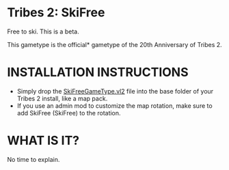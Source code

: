 # Tribes 2: SkiFree
Free to ski. This is a beta.

This gametype is the official\* gametype of the 20th Anniversary of Tribes 2.

# INSTALLATION INSTRUCTIONS
- Simply drop the [SkiFreeGameType.vl2](SkiFreeGameType.vl2) file into the base folder of your Tribes 2 install, like a map pack.
- If you use an admin mod to customize the map rotation, make sure to add SkiFree (SkiFree) to the rotation.

# WHAT IS IT?
No time to explain.